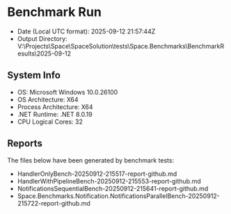 # Benchmark Run

- Date (Local UTC format): 2025-09-12 21:57:44Z
- Output Directory: V:\Projects\Space\SpaceSolution\tests\Space.Benchmarks\BenchmarkResults\2025-09-12

## System Info
- OS: Microsoft Windows 10.0.26100
- OS Architecture: X64
- Process Architecture: X64
- .NET Runtime: .NET 8.0.19
- CPU Logical Cores: 32

## Reports
The files below have been generated by benchmark tests:

- HandlerOnlyBench-20250912-215517-report-github.md
- HandlerWithPipelineBench-20250912-215553-report-github.md
- NotificationsSequentialBench-20250912-215641-report-github.md
- Space.Benchmarks.Notification.NotificationsParallelBench-20250912-215722-report-github.md
